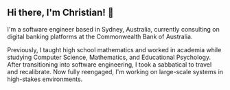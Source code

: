 ## Hi there, I'm Christian! 👋

I'm a software engineer based in Sydney, Australia, currently consulting on digital banking platforms at the Commonwealth Bank of Australia.

Previously, I taught high school mathematics and worked in academia while studying Computer Science, Mathematics, and Educational Psychology. After transitioning into software engineering, I took a sabbatical to travel and recalibrate. Now fully reengaged, I'm working on large-scale systems in high-stakes environments.
